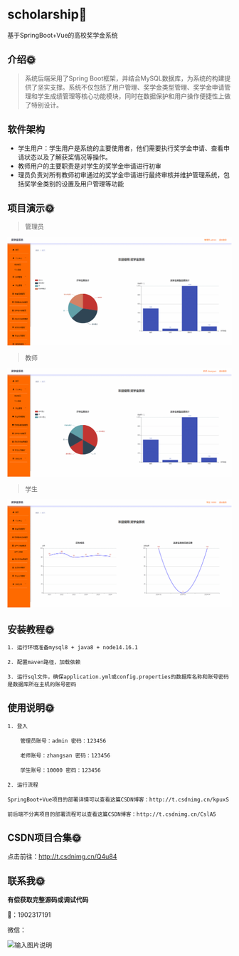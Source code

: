 # scholarship🎂

基于SpringBoot+Vue的高校奖学金系统

## 介绍🌞

> 系统后端采用了Spring Boot框架，并结合MySQL数据库，为系统的构建提供了坚实支撑。系统不仅包括了用户管理、奖学金类型管理、奖学金申请管理和学生成绩管理等核心功能模块，同时在数据保护和用户操作便捷性上做了特别设计。

## 软件架构

+ 学生用户：学生用户是系统的主要使用者，他们需要执行奖学金申请、查看申请状态以及了解获奖情况等操作。
+ 教师用户的主要职责是对学生的奖学金申请进行初审
+ 理员负责对所有教师初审通过的奖学金申请进行最终审核并维护管理系统，包括奖学金类别的设置及用户管理等功能

## 项目演示🌞

> 管理员

![347381937-cbe7c03d-33d5-4a13-b809-bd17a5df8a79](files/347381937-cbe7c03d-33d5-4a13-b809-bd17a5df8a79.gif)

> 教师

![347382298-d510205e-12d0-48f3-a318-fbe0ec998295](files/347382298-d510205e-12d0-48f3-a318-fbe0ec998295.gif)

> 学生

![347383469-179cf5bf-7749-4260-b264-a7825a224bf7](files/347383469-179cf5bf-7749-4260-b264-a7825a224bf7.gif)

## 安装教程🌞

```
1. 运行环境准备mysql8 + java8 + node14.16.1 

2. 配置maven路径，加载依赖

3. 运行sql文件，确保application.yml或config.properties的数据库名称和账号密码是数据库所在主机的账号密码
```



## 使用说明🌞

```
1. 登入

	管理员账号：admin 密码：123456
	
	老师账号：zhangsan 密码：123456

	学生账号：10000 密码：123456
  
2. 运行流程

SpringBoot+Vue项目的部署详情可以查看这篇CSDN博客：http://t.csdnimg.cn/kpuxS

前后端不分离项目的部署流程可以查看这篇CSDN博客：http://t.csdnimg.cn/CslA5
```



## CSDN项目合集🌞

点击前往：http://t.csdnimg.cn/Q4u84



## 联系我🌞

**有偿获取完整源码或调试代码**

🐧：1902317191

微信：



![输入图片说明](https://gitee.com/luooin/liulangdongwujiuzhu/raw/main/files/image3.png)